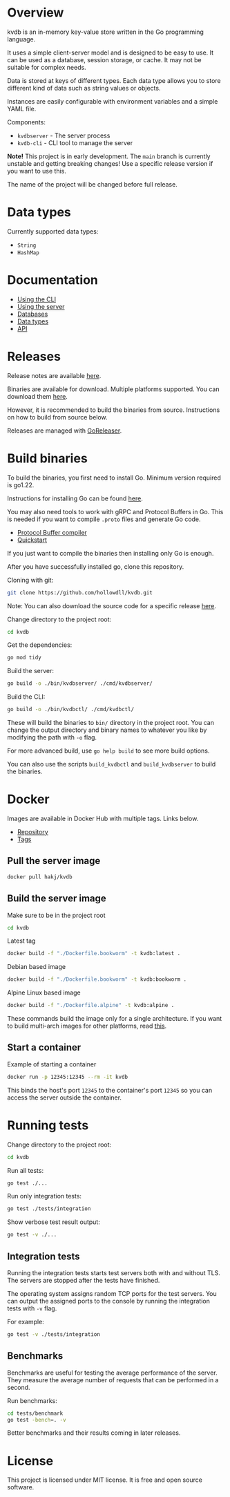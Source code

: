 # Overview
kvdb is an in-memory key-value store written in the Go programming language.

It uses a simple client-server model and is designed to be easy to use. It can be used as a database, session storage, or cache. It may not be suitable for complex needs.

Data is stored at keys of different types. Each data type allows you to store different kind of data such as string values or objects.

Instances are easily configurable with environment variables and a simple YAML file.

Components:
- `kvdbserver` - The server process
- `kvdb-cli` - CLI tool to manage the server
  
**Note!** This project is in early development. The `main` branch is currently unstable and getting breaking changes! Use a specific release version if you want to use this.

The name of the project will be changed before full release.

# Data types

Currently supported data types:
- `String`
- `HashMap`

# Documentation

- [Using the CLI](./docs/kvdb-cli.md)
- [Using the server](./docs/kvdbserver.md)
- [Databases](./docs/databases.md)
- [Data types](./docs/datatypes.md)
- [API](./docs/api.md)

# Releases

Release notes are available [here](./docs/changelog/).

Binaries are available for download. Multiple platforms supported. You can download them [here](https://github.com/hollowdll/kvdb/releases).

However, it is recommended to build the binaries from source. Instructions on how to build from source below.

Releases are managed with [GoReleaser](https://goreleaser.com/).

# Build binaries

To build the binaries, you first need to install Go. Minimum version required is go1.22.

Instructions for installing Go can be found [here](https://go.dev/doc/install).

You may also need tools to work with gRPC and Protocol Buffers in Go. This is needed if you want to compile `.proto` files and generate Go code.

- [Protocol Buffer compiler](https://github.com/protocolbuffers/protobuf#protobuf-compiler-installation)
- [Quickstart](https://grpc.io/docs/languages/go/quickstart/)

If you just want to compile the binaries then installing only Go is enough.

After you have successfully installed go, clone this repository.

Cloning with git:
```sh
git clone https://github.com/hollowdll/kvdb.git
```

Note: You can also download the source code for a specific release [here](https://github.com/hollowdll/kvdb/releases).

Change directory to the project root:
```sh
cd kvdb
```

Get the dependencies:
```sh
go mod tidy
```

Build the server:
```sh
go build -o ./bin/kvdbserver/ ./cmd/kvdbserver/
```

Build the CLI:
```sh
go build -o ./bin/kvdbctl/ ./cmd/kvdbctl/
```

These will build the binaries to `bin/` directory in the project root. You can change the output directory and binary names to whatever you like by modifying the path with `-o` flag.

For more advanced build, use `go help build` to see more build options.

You can also use the scripts `build_kvdbctl` and `build_kvdbserver` to build the binaries.

# Docker

Images are available in Docker Hub with multiple tags. Links below.

- [Repository](https://hub.docker.com/r/hakj/kvdb)
- [Tags](https://hub.docker.com/r/hakj/kvdb/tags)

## Pull the server image

```sh
docker pull hakj/kvdb
```

## Build the server image

Make sure to be in the project root
```sh
cd kvdb
```
Latest tag
```sh
docker build -f "./Dockerfile.bookworm" -t kvdb:latest .
```
Debian based image
```sh
docker build -f "./Dockerfile.bookworm" -t kvdb:bookworm .
```
Alpine Linux based image
```sh
docker build -f "./Dockerfile.alpine" -t kvdb:alpine .
```

These commands build the image only for a single architecture. If you want to build multi-arch images for other platforms, read [this](https://docs.docker.com/build/building/multi-platform/).

## Start a container

Example of starting a container
```sh
docker run -p 12345:12345 --rm -it kvdb
```
This binds the host's port `12345` to the container's port `12345` so you can access the server outside the container.

# Running tests

Change directory to the project root:
```sh
cd kvdb
```

Run all tests:
```sh
go test ./...
```

Run only integration tests:
```sh
go test ./tests/integration
```

Show verbose test result output:
```sh
go test -v ./...
```

## Integration tests

Running the integration tests starts test servers both with and without TLS. The servers are stopped after the tests have finished. 

The operating system assigns random TCP ports for the test servers. You can output the assigned ports to the console by running the integration tests with `-v` flag.

For example:
```sh
go test -v ./tests/integration
```

## Benchmarks

Benchmarks are useful for testing the average performance of the server. They measure the average number of requests that can be performed in a second.

Run benchmarks:
```sh
cd tests/benchmark
go test -bench=. -v
```

Better benchmarks and their results coming in later releases.

# License

This project is licensed under MIT license. It is free and open source software.
